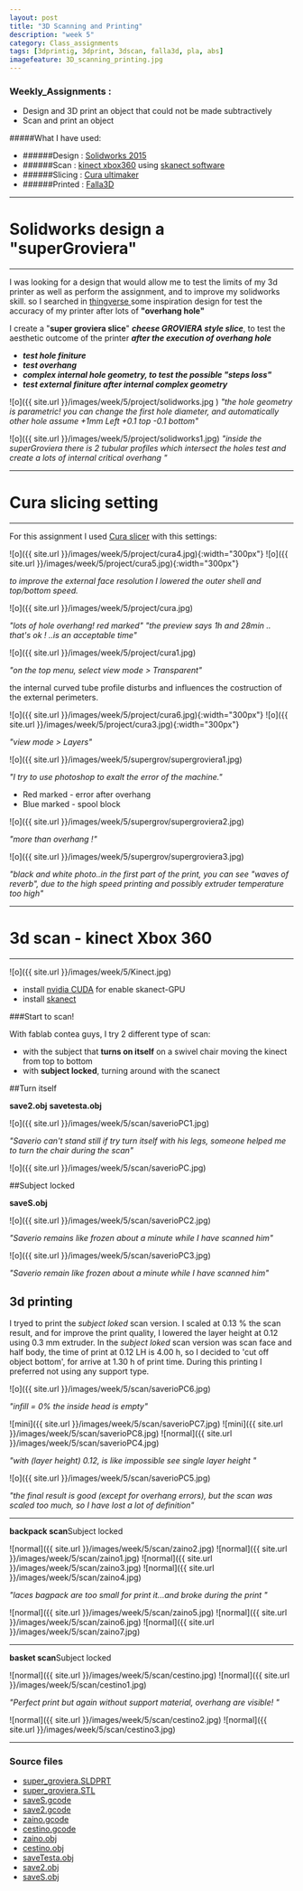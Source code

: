 ```yaml
---
layout: post
title: "3D Scanning and Printing"
description: "week 5"
category: Class_assignments
tags: [3dprintig, 3dprint, 3dscan, falla3d, pla, abs]
imagefeature: 3D_scanning_printing.jpg
---
```


### Weekly_Assignments :
- Design and 3D print an object that could not be made subtractively
- Scan and print an object

#####What I have used:
- ######Design : [Solidworks 2015](https://www.solidworks.com)
- ######Scan : [kinect xbox360](http://www.xbox.com/en-IN/Xbox360/Accessories/Kinect/Home) using [skanect software](http://skanect.occipital.com)
- ######Slicing : [Cura ultimaker](https://software.ultimaker.com/)
- ######Printed : [Falla3D](http://www.falla3d.com)


****

# Solidworks design a "superGroviera"

****

I was looking for a design that would allow me to test the limits of my 3d printer as well as perform the assignment, and to improve my solidworks skill.
so I searched in [thingverse ](http://www.thingiverse.com/search?q=test&sa=) some inspiration design for test the accuracy of my printer after lots of **"overhang hole"**

I create a "**super groviera slice**"
***cheese GROVIERA style slice***, to test the aesthetic outcome of the printer ***after the execution of overhang hole***

- ***test hole finiture***
- ***test overhang***
- ***complex internal hole geometry, to test the possible "steps loss"***
- ***test external finiture after internal complex geometry***


![o]({{ site.url }}/images/week/5/project/solidworks.jpg )
*"the hole geometry is parametric! you can change the first hole diameter, and automatically other hole assume +1mm Left +0.1 top -0.1 bottom"*

![o]({{ site.url }}/images/week/5/project/solidworks1.jpg)
*"inside the superGroviera there is 2 tubular profiles which intersect the holes test and create a lots of internal critical overhang "*


****

# Cura slicing setting

****

For this assignment I used [Cura slicer](https://www.google.com/search?client=safari&rls=en&q=cura+slicer&ie=UTF-8&oe=UTF-8)
with this settings:

![o]({{ site.url }}/images/week/5/project/cura4.jpg){:width="300px"}
![o]({{ site.url }}/images/week/5/project/cura5.jpg){:width="300px"}

*to improve the external face resolution I lowered the outer shell and top/bottom speed.*

![o]({{ site.url }}/images/week/5/project/cura.jpg)

*"lots of hole overhang! red marked"*
*"the preview says 1h and 28min .. that's ok ! ..is an acceptable time"*

![o]({{ site.url }}/images/week/5/project/cura1.jpg)

*"on the top menu, select view mode > Transparent"*

the internal curved tube profile disturbs and influences the costruction of the external perimeters.


![o]({{ site.url }}/images/week/5/project/cura6.jpg){:width="300px"}
![o]({{ site.url }}/images/week/5/project/cura3.jpg){:width="300px"}

*"view mode > Layers"*

![o]({{ site.url }}/images/week/5/supergrov/supergroviera1.jpg)

*"I try to use photoshop to exalt the error of the machine."*

- Red marked - error after overhang
- Blue marked - spool block
 
![o]({{ site.url }}/images/week/5/supergrov/supergroviera2.jpg)

*"more than overhang !"*

![o]({{ site.url }}/images/week/5/supergrov/supergroviera3.jpg)

*"black and white photo..in the first part of the print, you can see "waves of reverb", due to the high speed printing and possibly extruder temperature too high"*

****

# 3d scan - kinect Xbox 360

****

![o]({{ site.url }}/images/week/5/Kinect.jpg)

- install [nvidia CUDA](https://developer.nvidia.com/cuda-downloads) for enable skanect-GPU
- install [skanect](http://skanect.occipital.com) 

###Start to scan! 


With fablab contea guys, I try 2 different type of scan:

- with the subject that **turns on itself** on a swivel chair moving the kinect from top to bottom
- with **subject locked**, turning around with the scanect

##Turn itself

**save2.obj**
**savetesta.obj**

![o]({{ site.url }}/images/week/5/scan/saverioPC1.jpg)

*"Saverio can't stand still if try turn itself with his legs, someone helped me to turn the chair during the scan"*

![o]({{ site.url }}/images/week/5/scan/saverioPC.jpg)




##Subject locked

**saveS.obj**

![o]({{ site.url }}/images/week/5/scan/saverioPC2.jpg)

*"Saverio remains like frozen about a minute while I have scanned him"*

![o]({{ site.url }}/images/week/5/scan/saverioPC3.jpg)

*"Saverio remain like frozen about a minute while I have scanned him"*


## 3d printing

I tryed to print the *subject loked* scan version.
I scaled at 0.13 % the scan result, and for improve the print quality, I lowered the layer height at 0.12 using 0.3 mm extruder.
In the *subject loked* scan version was scan face and half body, the time of print at 0.12 LH is 4.00 h, so I decided to 'cut off object bottom', for arrive at 1.30 h of print time.
During this printing I preferred not using any support type. 

![o]({{ site.url }}/images/week/5/scan/saverioPC6.jpg)

*"infill = 0% the inside head is empty"*

![mini]({{ site.url }}/images/week/5/scan/saverioPC7.jpg)
 ![mini]({{ site.url }}/images/week/5/scan/saverioPC8.jpg)
 ![normal]({{ site.url }}/images/week/5/scan/saverioPC4.jpg)

*"with (layer height) 0.12, is like impossible see single layer height "*

![o]({{ site.url }}/images/week/5/scan/saverioPC5.jpg)

*"the final result is good (except for overhang errors), but the scan was scaled too much, so I have lost a lot of definition"*

*****

**backpack scan**Subject locked

![normal]({{ site.url }}/images/week/5/scan/zaino2.jpg)
 ![normal]({{ site.url }}/images/week/5/scan/zaino1.jpg)
 ![normal]({{ site.url }}/images/week/5/scan/zaino3.jpg)
 ![normal]({{ site.url }}/images/week/5/scan/zaino4.jpg)

*"laces bagpack are too small for print it...and broke during the print "*

![normal]({{ site.url }}/images/week/5/scan/zaino5.jpg)
 ![normal]({{ site.url }}/images/week/5/scan/zaino6.jpg)
 ![normal]({{ site.url }}/images/week/5/scan/zaino7.jpg)

*****

**basket scan**Subject locked

![normal]({{ site.url }}/images/week/5/scan/cestino.jpg)
 ![normal]({{ site.url }}/images/week/5/scan/cestino1.jpg)

*"Perfect print but again without support material, overhang are visible! "*

![normal]({{ site.url }}/images/week/5/scan/cestino2.jpg)
![normal]({{ site.url }}/images/week/5/scan/cestino3.jpg)



****

### Source files

- [<i class="fa fa-cube"></i> super_groviera.SLDPRT ](https://www.dropbox.com/s/ybl40b366vpp13e/super_groviera.SLDPRT?dl=0)
- [<i class="fa fa-file-image-o"></i> super_groviera.STL ](https://www.dropbox.com/s/y52xqnr4hr8wwzg/super_groviera.STL?dl=0)
- [<i class="fa fa-file"></i> saveS.gcode ](https://www.dropbox.com/s/m5ozwismfwsybec/saveS.gcode?dl=0)
- [<i class="fa fa-file"></i> save2.gcode ](https://www.dropbox.com/s/aqxqqzqcylxsxsg/save2.gcode?dl=0)
- [<i class="fa fa-file"></i> zaino.gcode ](https://www.dropbox.com/s/6k18qnofqf6ulpd/zaino.gcode?dl=0)
- [<i class="fa fa-file"></i> cestino.gcode ](https://www.dropbox.com/s/y7giywrybz26kfp/cestino.gcode?dl=0)
- [<i class="fa fa-cube"></i> zaino.obj ](https://www.dropbox.com/s/53tzs8d2u2jaru0/zaino.obj?dl=0)
- [<i class="fa fa-cube"></i> cestino.obj ](https://www.dropbox.com/s/2vnj7y6ua1utukx/cestino.obj?dl=0)
- [<i class="fa fa-cube"></i> saveTesta.obj ](https://www.dropbox.com/s/7rowchdn9c5zmdu/saveTesta.obj?dl=0)
- [<i class="fa fa-cube"></i> save2.obj ](https://www.dropbox.com/s/blrm8typrvebobp/save2.obj?dl=0)
- [<i class="fa fa-cube"></i> saveS.obj ](https://www.dropbox.com/s/a0am67u0ea8ry5a/saveS.obj?dl=0)
